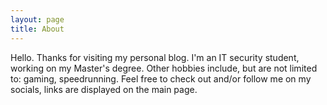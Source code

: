 ```yaml
---
layout: page
title: About
---
```


Hello. Thanks for visiting my personal blog. I'm an IT security student, working on my Master's degree. Other hobbies include, but are not limited to: gaming, speedrunning.
Feel free to check out and/or follow me on my socials, links are displayed on the main page.
